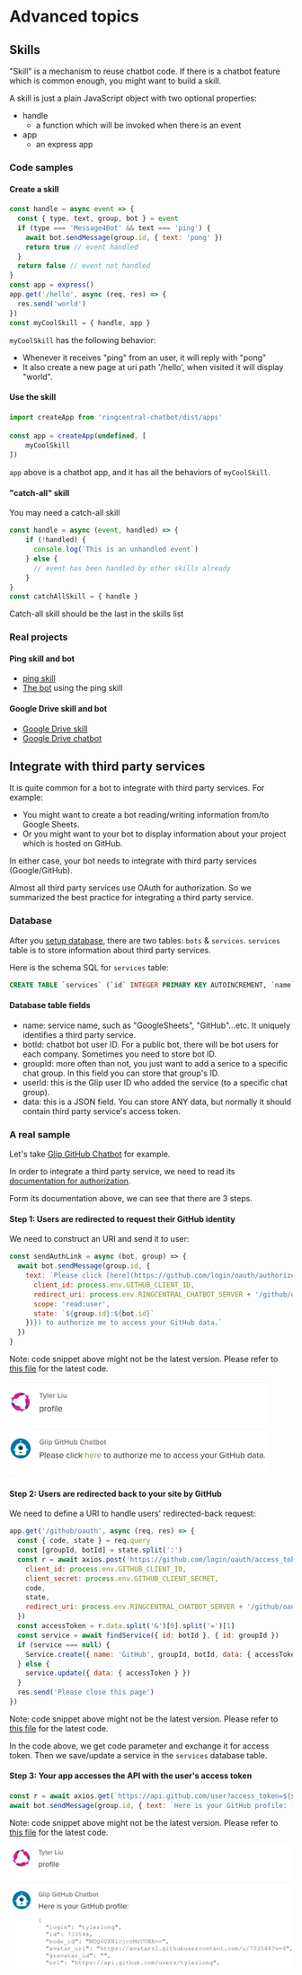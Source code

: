 # Advanced topics

## Skills

"Skill" is a mechanism to reuse chatbot code.
If there is a chatbot feature which is common enough, you might want to build a skill.

A skill is just a plain JavaScript object with two optional properties:

- handle
    - a function which will be invoked when there is an event
- app
    - an express app


### Code samples

#### Create a skill

```js
const handle = async event => {
  const { type, text, group, bot } = event
  if (type === 'Message4Bot' && text === 'ping') {
    await bot.sendMessage(group.id, { text: 'pong' })
    return true // event handled
  }
  return false // event not handled
}
const app = express()
app.get('/hello', async (req, res) => {
  res.send('world')
})
const myCoolSkill = { handle, app }
```

`myCoolSkill` has the following behavior:

- Whenever it receives "ping" from an user, it will reply with "pong"
- It also create a new page at uri path '/hello', when visited it will display "world".

#### Use the skill

```js
import createApp from 'ringcentral-chatbot/dist/apps'

const app = createApp(undefined, [
    myCoolSkill
])
```

`app` above is a chatbot app, and it has all the behaviors of `myCoolSkill`.

#### "catch-all" skill

You may need a catch-all skill

```js
const handle = async (event, handled) => {
    if (!handled) {
      console.log(`This is an unhandled event`)
    } else {
      // event has been handled by other skills already
    }
}
const catchAllSkill = { handle }
```

Catch-all skill should be the last in the skills list


### Real projects

#### Ping skill and bot

- [ping skill](https://github.com/tylerlong/ringcentral-chatbot-skill-ping)
- [The bot](https://github.com/tylerlong/ringcentral-chatbot-skills-demo) using the ping skill


#### Google Drive skill and bot

- [Google Drive skill](https://github.com/tylerlong/ringcentral-chatbot-skill-google-drive)
- [Google Drive chatbot](https://github.com/tylerlong/glip-google-drive-chatbot)



## Integrate with third party services

It is quite common for a bot to integrate with third party services. For example:

- You might want to create a bot reading/writing information from/to Google Sheets.
- Or you might want to your bot to display information about your project which is hosted on GitHub.

In either case, your bot needs to integrate with third party services (Google/GitHub).

Almost all third party services use OAuth for authorization.
So we summarized the best practice for integrating a third party service.


### Database

After you [setup database](./README.md#setup-database), there are two tables: `bots` & `services`.
`services` table is to store information about third party services.

Here is the schema SQL for `services` table:

```sql
CREATE TABLE `services` (`id` INTEGER PRIMARY KEY AUTOINCREMENT, `name` VARCHAR(255), `botId` VARCHAR(255), `groupId` VARCHAR(255), `userId` VARCHAR(255), `data` JSON, `createdAt` DATETIME NOT NULL, `updatedAt` DATETIME NOT NULL);
```

#### Database table fields

- name: service name, such as "GoogleSheets", "GitHub"...etc. It uniquely identifies a third party service.
- botId: chatbot bot user ID. For a public bot, there will be bot users for each company. Sometimes you need to store bot ID.
- groupId: more often than not, you just want to add a serice to a specific chat group. In this field you can store that group's ID.
- userId: this is the Glip user ID who added the service (to a specific chat group).
- data: this is a JSON field. You can store ANY data, but normally it should contain third party service's access token.


### A real sample

Let's take [Glip GitHub Chatbot](https://github.com/tylerlong/glip-github-chatbot) for example.

In order to integrate a third party service, we need to read its [documentation for authorization](https://developer.github.com/apps/building-oauth-apps/authorizing-oauth-apps/).

Form its documentation above, we can see that there are 3 steps.

#### Step 1: Users are redirected to request their GitHub identity

We need to construct an URI and send it to user:

```js
const sendAuthLink = async (bot, group) => {
  await bot.sendMessage(group.id, {
    text: `Please click [here](https://github.com/login/oauth/authorize?${buildQueryString({
      client_id: process.env.GITHUB_CLIENT_ID,
      redirect_uri: process.env.RINGCENTRAL_CHATBOT_SERVER + '/github/oauth',
      scope: 'read:user',
      state: `${group.id}:${bot.id}`
    })}) to authorize me to access your GitHub data.`
  })
}
```

Note: code snippet above might not be the latest version.
Please refer to [this file](https://github.com/tylerlong/glip-github-chatbot/blob/master/express.js) for the latest code.

![](https://github.com/tylerlong/glip-github-chatbot/blob/master/screenshot1.png)


#### Step 2: Users are redirected back to your site by GitHub

We need to define a URI to handle users' redirected-back request:

```js
app.get('/github/oauth', async (req, res) => {
  const { code, state } = req.query
  const [groupId, botId] = state.split(':')
  const r = await axios.post('https://github.com/login/oauth/access_token', {
    client_id: process.env.GITHUB_CLIENT_ID,
    client_secret: process.env.GITHUB_CLIENT_SECRET,
    code,
    state,
    redirect_uri: process.env.RINGCENTRAL_CHATBOT_SERVER + '/github/oauth'
  })
  const accessToken = r.data.split('&')[0].split('=')[1]
  const service = await findService({ id: botId }, { id: groupId })
  if (service === null) {
    Service.create({ name: 'GitHub', groupId, botId, data: { accessToken } })
  } else {
    service.update({ data: { accessToken } })
  }
  res.send('Please close this page')
})
```

Note: code snippet above might not be the latest version.
Please refer to [this file](https://github.com/tylerlong/glip-github-chatbot/blob/master/express.js) for the latest code.

In the code above, we get code parameter and exchange it for access token.
Then we save/update a service in the `services` database table.


#### Step 3: Your app accesses the API with the user's access token

```js
const r = await axios.get(`https://api.github.com/user?access_token=${service.data.accessToken}`)
await bot.sendMessage(group.id, { text: `Here is your GitHub profile: [code]${JSON.stringify(r.data, null, 2)}[/code]` })
```

Note: code snippet above might not be the latest version.
Please refer to [this file](https://github.com/tylerlong/glip-github-chatbot/blob/master/express.js) for the latest code.

![](https://github.com/tylerlong/glip-github-chatbot/blob/master/screenshot2.png)
